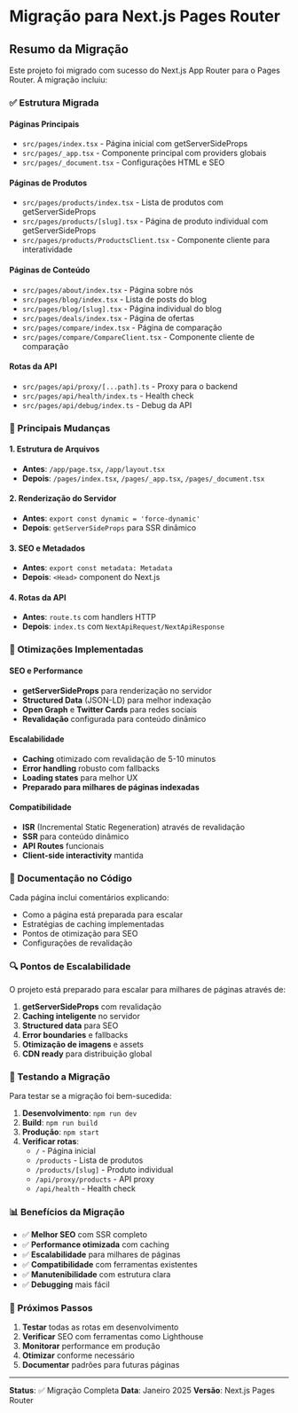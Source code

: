 # Migração para Next.js Pages Router

## Resumo da Migração

Este projeto foi migrado com sucesso do Next.js App Router para o Pages Router. A migração incluiu:

### ✅ Estrutura Migrada

#### Páginas Principais
- `src/pages/index.tsx` - Página inicial com getServerSideProps
- `src/pages/_app.tsx` - Componente principal com providers globais
- `src/pages/_document.tsx` - Configurações HTML e SEO

#### Páginas de Produtos
- `src/pages/products/index.tsx` - Lista de produtos com getServerSideProps
- `src/pages/products/[slug].tsx` - Página de produto individual com getServerSideProps
- `src/pages/products/ProductsClient.tsx` - Componente cliente para interatividade

#### Páginas de Conteúdo
- `src/pages/about/index.tsx` - Página sobre nós
- `src/pages/blog/index.tsx` - Lista de posts do blog
- `src/pages/blog/[slug].tsx` - Página individual do blog
- `src/pages/deals/index.tsx` - Página de ofertas
- `src/pages/compare/index.tsx` - Página de comparação
- `src/pages/compare/CompareClient.tsx` - Componente cliente de comparação

#### Rotas da API
- `src/pages/api/proxy/[...path].ts` - Proxy para o backend
- `src/pages/api/health/index.ts` - Health check
- `src/pages/api/debug/index.ts` - Debug da API

### 🔧 Principais Mudanças

#### 1. Estrutura de Arquivos
- **Antes**: `/app/page.tsx`, `/app/layout.tsx`
- **Depois**: `/pages/index.tsx`, `/pages/_app.tsx`, `/pages/_document.tsx`

#### 2. Renderização do Servidor
- **Antes**: `export const dynamic = 'force-dynamic'`
- **Depois**: `getServerSideProps` para SSR dinâmico

#### 3. SEO e Metadados
- **Antes**: `export const metadata: Metadata`
- **Depois**: `<Head>` component do Next.js

#### 4. Rotas da API
- **Antes**: `route.ts` com handlers HTTP
- **Depois**: `index.ts` com `NextApiRequest/NextApiResponse`

### 🚀 Otimizações Implementadas

#### SEO e Performance
- **getServerSideProps** para renderização no servidor
- **Structured Data** (JSON-LD) para melhor indexação
- **Open Graph** e **Twitter Cards** para redes sociais
- **Revalidação** configurada para conteúdo dinâmico

#### Escalabilidade
- **Caching** otimizado com revalidação de 5-10 minutos
- **Error handling** robusto com fallbacks
- **Loading states** para melhor UX
- **Preparado para milhares de páginas indexadas**

#### Compatibilidade
- **ISR** (Incremental Static Regeneration) através de revalidação
- **SSR** para conteúdo dinâmico
- **API Routes** funcionais
- **Client-side interactivity** mantida

### 📝 Documentação no Código

Cada página inclui comentários explicando:
- Como a página está preparada para escalar
- Estratégias de caching implementadas
- Pontos de otimização para SEO
- Configurações de revalidação

### 🔍 Pontos de Escalabilidade

O projeto está preparado para escalar para milhares de páginas através de:

1. **getServerSideProps** com revalidação
2. **Caching inteligente** no servidor
3. **Structured data** para SEO
4. **Error boundaries** e fallbacks
5. **Otimização de imagens** e assets
6. **CDN ready** para distribuição global

### 🧪 Testando a Migração

Para testar se a migração foi bem-sucedida:

1. **Desenvolvimento**: `npm run dev`
2. **Build**: `npm run build`
3. **Produção**: `npm start`
4. **Verificar rotas**:
   - `/` - Página inicial
   - `/products` - Lista de produtos
   - `/products/[slug]` - Produto individual
   - `/api/proxy/products` - API proxy
   - `/api/health` - Health check

### 📊 Benefícios da Migração

- ✅ **Melhor SEO** com SSR completo
- ✅ **Performance otimizada** com caching
- ✅ **Escalabilidade** para milhares de páginas
- ✅ **Compatibilidade** com ferramentas existentes
- ✅ **Manutenibilidade** com estrutura clara
- ✅ **Debugging** mais fácil

### 🎯 Próximos Passos

1. **Testar** todas as rotas em desenvolvimento
2. **Verificar** SEO com ferramentas como Lighthouse
3. **Monitorar** performance em produção
4. **Otimizar** conforme necessário
5. **Documentar** padrões para futuras páginas

---

**Status**: ✅ Migração Completa
**Data**: Janeiro 2025
**Versão**: Next.js Pages Router
